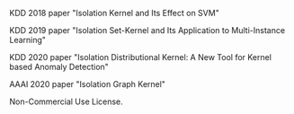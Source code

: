 KDD 2018 paper "Isolation Kernel and Its Effect on SVM" 

KDD 2019 paper "Isolation Set-Kernel and Its Application to Multi-Instance Learning" 

KDD 2020 paper "Isolation Distributional Kernel: A New Tool for Kernel based Anomaly Detection"

AAAI 2020 paper "Isolation Graph Kernel"

Non-Commercial Use License.
